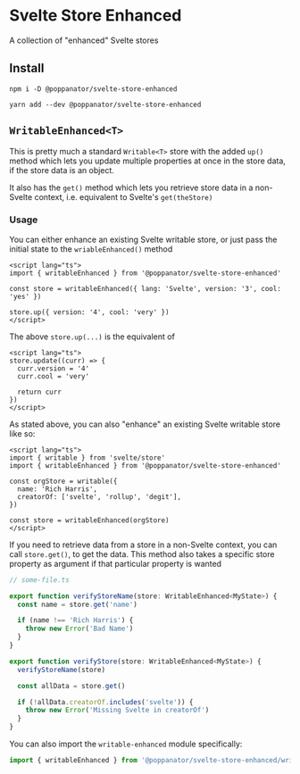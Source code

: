 # Svelte Store Enhanced

A collection of "enhanced" Svelte stores

## Install

```
npm i -D @poppanator/svelte-store-enhanced
```

```
yarn add --dev @poppanator/svelte-store-enhanced
```

## `WritableEnhanced<T>`

This is pretty much a standard `Writable<T>` store with the added `up()` method
which lets you update multiple properties at once in the store data, if the
store data is an object.

It also has the `get()` method which lets you retrieve store data in a
non-Svelte context, i.e. equivalent to Svelte's `get(theStore)`

### Usage

You can either enhance an existing Svelte writable store, or just pass the
initial state to the `wriableEnhanced()` method

```svelte
<script lang="ts">
import { writableEnhanced } from '@poppanator/svelte-store-enhanced'

const store = writableEnhanced({ lang: 'Svelte', version: '3', cool: 'yes' })

store.up({ version: '4', cool: 'very' })
</script>
```

The above `store.up(...)` is the equivalent of

```svelte
<script lang="ts">
store.update((curr) => {
  curr.version = '4'
  curr.cool = 'very'

  return curr
})
</script>
```

As stated above, you can also "enhance" an existing Svelte writable
store like so:

```svelte
<script lang="ts">
import { writable } from 'svelte/store'
import { writableEnhanced } from '@poppanator/svelte-store-enhanced'

const orgStore = writable({
  name: 'Rich Harris',
  creatorOf: ['svelte', 'rollup', 'degit'],
})

const store = writableEnhanced(orgStore)
</script>
```

If you need to retrieve data from a store in a non-Svelte context, you
can call `store.get()`, to get the data. This method also takes a
specific store property as argument if that particular property is
wanted

```ts
// some-file.ts

export function verifyStoreName(store: WritableEnhanced<MyState>) {
  const name = store.get('name')

  if (name !== 'Rich Harris') {
    throw new Error('Bad Name')
  }
}

export function verifyStore(store: WritableEnhanced<MyState>) {
  verifyStoreName(store)

  const allData = store.get()

  if (!allData.creatorOf.includes('svelte')) {
    throw new Error('Missing Svelte in creatorOf')
  }
}
```

You can also import the `writable-enhanced` module specifically:

```ts
import { writableEnhanced } from '@poppanator/svelte-store-enhanced/writable-enhanced'
```
